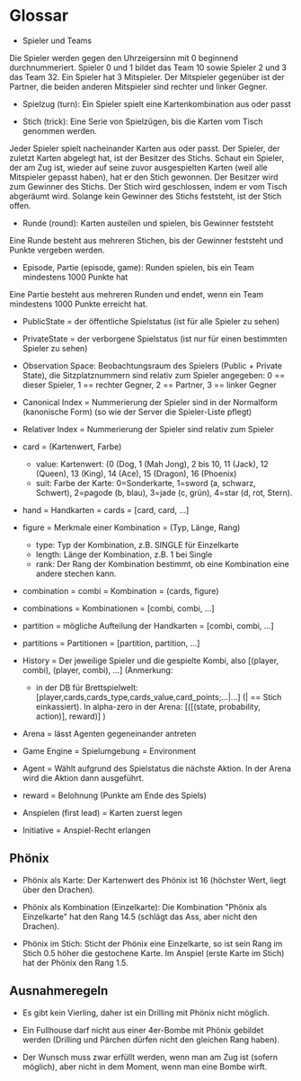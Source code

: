 Glossar
========

- Spieler und Teams

Die Spieler werden gegen den Uhrzeigersinn mit 0 beginnend durchnummeriert. Spieler 0 und 1 bildet das Team 10 sowie
Spieler 2 und 3 das Team 32. Ein Spieler hat 3 Mitspieler. Der Mitspieler gegenüber ist der Partner, die beiden anderen 
Mitspieler sind rechter und linker Gegner.

- Spielzug (turn): Ein Spieler spielt eine Kartenkombination aus oder passt

- Stich (trick): Eine Serie von Spielzügen, bis die Karten vom Tisch genommen werden. 

Jeder Spieler spielt nacheinander Karten aus oder passt. Der Spieler, der zuletzt Karten abgelegt hat, ist der Besitzer 
des Stichs. Schaut ein Spieler, der am Zug ist, wieder auf seine zuvor ausgespielten Karten (weil alle Mitspieler 
gepasst haben), hat er den Stich gewonnen. Der Besitzer wird zum Gewinner des Stichs. Der Stich wird geschlossen, indem
er vom Tisch abgeräumt wird. Solange kein Gewinner des Stichs feststeht, ist der Stich offen. 

- Runde (round): Karten austeilen und spielen, bis Gewinner feststeht

Eine Runde besteht aus mehreren Stichen, bis der Gewinner feststeht und Punkte vergeben werden. 

- Episode, Partie (episode, game): Runden spielen, bis ein Team mindestens 1000 Punkte hat 

Eine Partie besteht aus mehreren Runden und endet, wenn ein Team mindestens 1000 Punkte erreicht hat.

- PublicState = der öffentliche Spielstatus (ist für alle Spieler zu sehen)

- PrivateState = der verborgene Spielstatus (ist nur für einen bestimmten Spieler zu sehen)
 
- Observation Space: Beobachtungsraum des Spielers (Public + Private State), die Sitzplatznummern sind relativ zum Spieler angegeben:
  0 == dieser Spieler, 1 == rechter Gegner, 2 == Partner, 3 == linker Gegner

- Canonical Index = Nummerierung der Spieler sind in der Normalform (kanonische Form) (so wie der Server die Spieler-Liste pflegt)

- Relativer Index = Nummerierung der Spieler sind relativ zum Spieler 

- card = (Kartenwert, Farbe)
    - value: Kartenwert: (0 (Dog, 1 (Mah Jong), 2 bis 10, 11 (Jack), 12 (Queen), 13 (King), 14 (Ace), 15 (Dragon), 16 (Phoenix)
    - suit: Farbe der Karte: 0=Sonderkarte, 1=sword (a, schwarz, Schwert), 2=pagode (b, blau), 3=jade (c, grün), 4=star (d, rot, Stern).
  
- hand = Handkarten = cards = [card, card, ...]
 
- figure = Merkmale einer Kombination = (Typ, Länge, Rang)
    - type: Typ der Kombination, z.B. SINGLE für Einzelkarte
    - length: Länge der Kombination, z.B. 1 bei Single
    - rank: Der Rang der Kombination bestimmt, ob eine Kombination eine andere stechen kann.
 
- combination = combi = Kombination = (cards, figure)
  
- combinations = Kombinationen = [combi, combi, ...]
 
- partition = mögliche Aufteilung der Handkarten = [combi, combi, ...]

- partitions = Partitionen = [partition, partition, ...]

- History = Der jeweilige Spieler und die gespielte Kombi, also [(player, combi), (player, combi), ...]
  (Anmerkung: 
  - in der DB für Brettspielwelt: [player,cards,cards_type,cards_value,card_points;...|...] (| == Stich einkassiert).
    In alpha-zero in der Arena: [([(state, probability, action)], reward)] ) 

- Arena = lässt Agenten gegeneinander antreten
 
- Game Engine = Spielumgebung = Environment

- Agent = Wählt aufgrund des Spielstatus die nächste Aktion. In der Arena wird die Aktion dann ausgeführt.

- reward = Belohnung (Punkte am Ende des Spiels)

- Anspielen (first lead) = Karten zuerst legen 

- Initiative = Anspiel-Recht erlangen
  

## Phönix

- Phönix als Karte: 
  Der Kartenwert des Phönix ist 16 (höchster Wert, liegt über den Drachen).

- Phönix als Kombination (Einzelkarte):
  Die Kombination "Phönix als Einzelkarte" hat den Rang 14.5 (schlägt das Ass, aber nicht den Drachen).

- Phönix im Stich:
  Sticht der Phönix eine Einzelkarte, so ist sein Rang im Stich 0.5 höher die gestochene Karte. 
  Im Anspiel (erste Karte im Stich) hat der Phönix den Rang 1.5.


## Ausnahmeregeln
 
- Es gibt kein Vierling, daher ist ein Drilling mit Phönix nicht möglich.

- Ein Fullhouse darf nicht aus einer 4er-Bombe mit Phönix gebildet werden (Drilling und Pärchen dürfen nicht den gleichen Rang haben).

- Der Wunsch muss zwar erfüllt werden, wenn man am Zug ist (sofern möglich), aber nicht in dem Moment, wenn man eine Bombe wirft.
